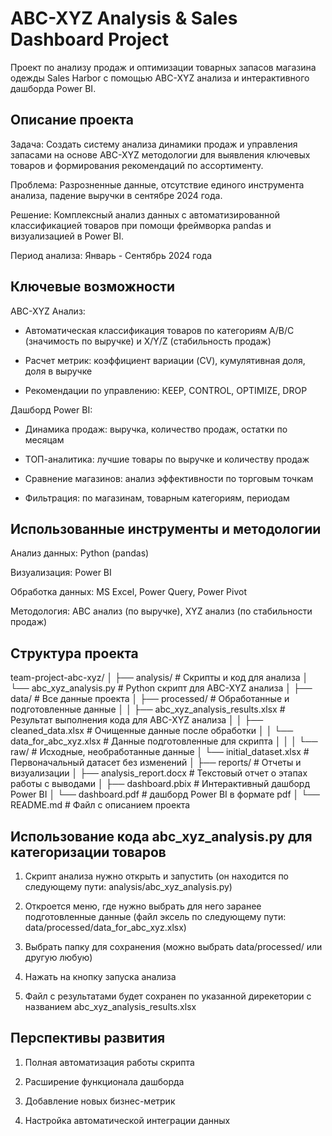 # ABC-XYZ Analysis & Sales Dashboard Project

Проект по анализу продаж и оптимизации товарных запасов магазина одежды Sales Harbor с помощью ABC-XYZ анализа и интерактивного дашборда Power BI.

## Описание проекта

Задача: Создать систему анализа динамики продаж и управления запасами на основе ABC-XYZ методологии для выявления ключевых товаров и формирования рекомендаций по ассортименту.

Проблема: Разрозненные данные, отсутствие единого инструмента анализа, падение выручки в сентябре 2024 года.

Решение: Комплексный анализ данных с автоматизированной классификацией товаров при помощи фреймворка pandas и визуализацией в Power BI.

Период анализа: Январь - Сентябрь 2024 года

## Ключевые возможности

ABC-XYZ Анализ:

- Автоматическая классификация товаров по категориям A/B/C (значимость по выручке) и X/Y/Z (стабильность продаж)

- Расчет метрик: коэффициент вариации (CV), кумулятивная доля, доля в выручке

- Рекомендации по управлению: KEEP, CONTROL, OPTIMIZE, DROP

Дашборд Power BI:

- Динамика продаж: выручка, количество продаж, остатки по месяцам

- ТОП-аналитика: лучшие товары по выручке и количеству продаж

- Сравнение магазинов: анализ эффективности по торговым точкам

- Фильтрация: по магазинам, товарным категориям, периодам

## Использованные инструменты и методологии

Анализ данных: Python (pandas)

Визуализация: Power BI

Обработка данных: MS Excel, Power Query, Power Pivot

Методология: ABC анализ (по выручке), XYZ анализ (по стабильности продаж)

## Структура проекта

team-project-abc-xyz/
│
├── analysis/                           # Скрипты и код для анализа
│   └── abc_xyz_analysis.py             # Python скрипт для ABC-XYZ анализа
│
├── data/                              # Все данные проекта
│   ├── processed/                     # Обработанные и подготовленные данные
│   │   ├── abc_xyz_analysis_results.xlsx # Результат выполнения кода для ABC-XYZ анализа
│   │   ├── cleaned_data.xlsx          # Очищенные данные после обработки
│   │   └── data_for_abc_xyz.xlsx      # Данные подготовленные для скрипта
│   │
│   └── raw/                           # Исходные, необработанные данные
│       └── initial_dataset.xlsx       # Первоначальный датасет без изменений
│
├── reports/                           # Отчеты и визуализации
│   ├── analysis_report.docx           # Текстовый отчет о этапах работы с выводами
│   ├── dashboard.pbix                 # Интерактивный дашборд Power BI
│   └── dashboard.pdf                  # дашборд Power BI в формате pdf
│
└── README.md                          # Файл с описанием проекта

## Использование кода abc_xyz_analysis.py для категоризации товаров

1. Скрипт анализа нужно открыть и запустить (он находится по следующему пути: analysis/abc_xyz_analysis.py)

2. Откроется меню, где нужно выбрать для него заранее подготовленные данные (файл эксель по следующему пути: data/processed/data_for_abc_xyz.xlsx)

3. Выбрать папку для сохранения (можно выбрать data/processed/ или другую любую)

4. Нажать на кнопку запуска анализа

5. Файл с результатами будет сохранен по указанной дирекетории с названием abc_xyz_analysis_results.xlsx

## Перспективы развития

1. Полная автоматизация работы скрипта

2. Расширение функционала дашборда

3. Добавление новых бизнес-метрик

4. Настройка автоматической интеграции данных